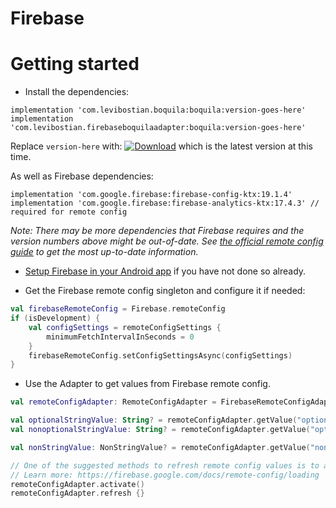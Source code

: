 # Firebase 

# Getting started 

* Install the dependencies:

```
implementation 'com.levibostian.boquila:boquila:version-goes-here'
implementation 'com.levibostian.firebaseboquilaadapter:boquila:version-goes-here'
```

Replace `version-here` with: [![Download](https://api.bintray.com/packages/levibostian/Boquila/com.levibostian.boquila/images/download.svg)](https://bintray.com/levibostian/Boquila/com.levibostian.boquila/_latestVersion) which is the latest version at this time.

As well as Firebase dependencies:

```
implementation 'com.google.firebase:firebase-config-ktx:19.1.4'
implementation 'com.google.firebase:firebase-analytics-ktx:17.4.3' // required for remote config
```

*Note: There may be more dependencies that Firebase requires and the version numbers above might be out-of-date. See [the official remote config guide](https://firebase.google.com/docs/remote-config/use-config-android) to get the most up-to-date information.*

* [Setup Firebase in your Android app](https://firebase.google.com/docs/android/setup) if you have not done so already. 

* Get the Firebase remote config singleton and configure it if needed:

```kotlin
val firebaseRemoteConfig = Firebase.remoteConfig
if (isDevelopment) {
    val configSettings = remoteConfigSettings {
        minimumFetchIntervalInSeconds = 0
    }
    firebaseRemoteConfig.setConfigSettingsAsync(configSettings)
}
```

* Use the Adapter to get values from Firebase remote config.

```kotlin
val remoteConfigAdapter: RemoteConfigAdapter = FirebaseRemoteConfigAdapter(firebaseRemoteConfig, plugins = listOf())

val optionalStringValue: String? = remoteConfigAdapter.getValue("optional_string_value")
val nonoptionalStringValue: String? = remoteConfigAdapter.getValue("optional_string_value", defaultValue = "Default value")

val nonStringValue: NonStringValue? = remoteConfigAdapter.getValue("non_string_value")

// One of the suggested methods to refresh remote config values is to activate and then refresh *in that order* when your app starts. 
// Learn more: https://firebase.google.com/docs/remote-config/loading
remoteConfigAdapter.activate()
remoteConfigAdapter.refresh {}
```